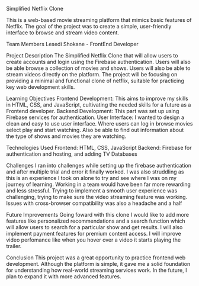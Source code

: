 Simplified Netflix Clone

This is a web-based movie streaming platform that mimics basic features of Netflix. The goal of the project was to create a simple, user-friendly interface to browse and stream video content.

Team Members
Lesedi Shokane - FrontEnd Developer

Project Description
The Simplified Netflix Clone that will allow users to create accounts and login using the Firebase authentication. Users will also be able browse a collection of movies and shows. Users will also be able to stream videos directly on the platform. The project will be focusing on providing a minimal and functional clone of netflix, suitable for practicing key web development skills.

Learning Objectives
Frontend Development: This aims to improve my skills in HTML, CSS, and JavaScript, cultivating the needed skills for a future as a Frontend developer.
Backend Development: This part was set up using Firebase services for authentication.
User Interface: I wanted to design a clean and easy to use user interface. Where users can log in browse movies select play and start watching. Also be able to find out information about the type of shows and movies they are watching.

Technologies Used
Frontend: HTML, CSS, JavaScript
Backend: Firebase for authentication and hosting, and adding TV Databases

Challenges
I ran into challenges while setting up the firebase authentication and after multiple trial and error it finally worked. I was also struddling as this is an experience I took on alone to try and see where I was on my journey of learning. Working in a team would have been far more rewarding and less stressful.
Trying to implement a smooth user experience was challenging, trying to make sure the video streaming feature was working. Issues with cross-browser compatibility was also a headache and a half

Future Improvements
Going foward with this clone I would like to add more features like personalized recommendations and a search function which will allow users to search for a particular show and get results. I will also implement payment features for premium content access. I will improve video perfomance like when you hover over a video it starts playing the trailer.


Conclusion
This project was a great opportunity to practice frontend web development. Although the platform is simple, it gave me a solid foundation for understanding how real-world streaming services work. In the future, I plan to expand it with more advanced features.